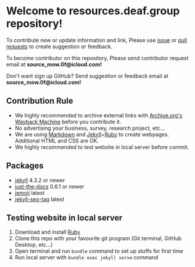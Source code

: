 # Welcome to resources.deaf.group repository!

To contribute new or update information and link, Please use [issue](https://github.com/BatteryDie/resources.deaf.group/issues) or [pull requests](https://github.com/BatteryDie/resources.deaf.group/pulls) to create suggestion or feedback.

To become contributor on this repository, Please send contributor request email at **<!-- 23sdfzz -->sou<!-- casdfa2 -->rce<!-- fdsaf3  -->_mow.<!-- dsfsdvsd -->0f<!-- dsgasdg -->@<!-- 324esdfs -->icl<!-- 324esdfs -->oud<!-- asdfasfas -->.<!-- fsdagxcvb -->com!**

Don't want sign up GitHub? Send suggestion or feedback email at **<!-- 5dsfsdf -->sou<!-- vsdfsd -->rce<!-- gfdgfdgdfs  -->_mow.<!-- sfvdgsdfg -->0f<!-- fsdgsdfg -->@<!-- 4543sdfsdf -->icl<!-- gfsdgsfdg -->oud<!-- 34543fgdgsdgsd -->.<!-- 34gdfasgsdfg -->com!**

## Contribution Rule
- We highly recommended to archive external links with [Archive.org's Wayback Machine](https://archive.org/web/) before you contribute it.
- No advertising your business, survey, research project, etc...
- We are using [Markdown](https://en.wikipedia.org/wiki/Markdown) and [Jekyll](https://jekyllrb.com/)+[Ruby](https://www.ruby-lang.org/) to create webpages. Additional HTML and CSS are OK.
- We highly recommended to test website in local server before commit.

## Packages
- [jekyll](https://github.com/jekyll/jekyll) 4.3.2 or newer
- [just-the-docs](https://github.com/just-the-docs/just-the-docs) 0.6.1 or newer
- [jemoji](https://github.com/jekyll/jemoji) latest
- [jekyll-seo-tag](https://github.com/jekyll/jekyll-seo-tag) latest

## Testing website in local server
1. Download and install [Ruby](https://www.ruby-lang.org/en/downloads/)
2. Clone this repo with your favourite git program (Git terminal, GitHub Desktop, etc...)
3. Open terminal and run `bundle` command to set up stuffs for first time
4. Run local server with `bundle exec jekyll serve` command